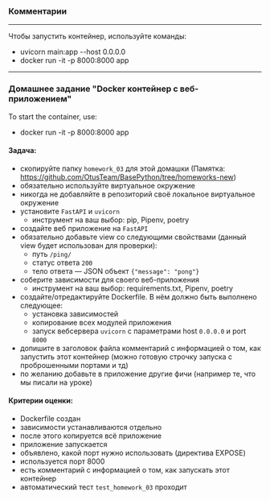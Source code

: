 ### Комментарии
-------------------------------------------------------------
Чтобы запустить контейнер, используйте команды:
- uvicorn main:app --host 0.0.0.0
- docker run -it -p 8000:8000 app
-------------------------------------------------------------


### Домашнее задание "Docker контейнер c веб-приложением"

To start the container, use:
- docker run -it -p 8000:8000 app

#### Задача:
- скопируйте папку `homework_03` для этой домашки 
  (Памятка: https://github.com/OtusTeam/BasePython/tree/homeworks-new)
- обязательно используйте виртуальное окружение
- никогда не добавляйте в репозиторий своё локальное виртуальное окружение
- установите `FastAPI` и `uvicorn`
    - инструмент на ваш выбор: pip, Pipenv, poetry
- создайте веб приложение на `FastAPI`
- обязательно добавьте view со следующими свойствами 
  (данный view будет использован для проверки):
    - путь `/ping/`
    - статус ответа `200`
    - тело ответа — JSON объект `{"message": "pong"}`
- соберите зависимости для своего веб-приложения
    - инструмент на ваш выбор: requirements.txt, Pipenv, poetry
- создайте/отредактируйте Dockerfile. В нём должно быть выполнено следующее:
    - установка зависимостей
    - копирование всех модулей приложения
    - запуск вебсервера `uvicorn` c параметрами host `0.0.0.0` и port `8000`
- допишите в заголовок файла комментарий с информацией о том, как запустить этот контейнер 
  (можно готовую строчку запуска с проброшенными портами и тд)
- по желанию добавьте в приложение другие фичи (например те, что мы писали на уроке)
#### Критерии оценки:
- Dockerfile создан
- зависимости устанавливаются отдельно
- после этого копируется всё приложение
- приложение запускается
- объявлено, какой порт нужно использовать (директива EXPOSE)
- используется порт 8000
- есть комментарий с информацией о том, как запускать этот контейнер
- автоматический тест `test_homework_03` проходит
